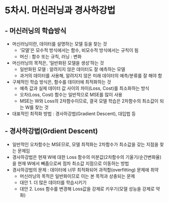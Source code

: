 # 5차시. 머신러닝과 경사하강법



## - 머신러닝의 학습방식

- 머신러닝이란, 데이터를 설명하는 모델 등을 찾는 것
  - ‘모델’은 모수적 방식에서는 함수, 비모수적 방식에서는 규칙이 됨
  - 머신 : 함수 또는 규칙, 러닝 : 변화
- 머신러닝의 목적은, ‘일반화된 모델을 생성’하는 것
  - 일반화된 모델 : 알려지지 않은 데이터도 잘 예측하는 모델
  - 과거의 데이터를 사용해, 알려지지 않은 미래 데이터의 예측/분류를 잘 해야 함
- 구체적인 학습 방식은, 함수를 데이터에 최적화하는 것
  - 예측 값과 실제 데이터 값 사이의 차이(Loss, Cost)를 최소화하는 방식
  - 오차(Loss, Cost) 함수는 일반적으로 MSE를 많이 사용
  - MSE는 W와 Loss의 2차함수이므로, 결국 모델 학습은 2차함수의 최소값이 되는 W를 찾는 것
- 대표적인 최적화 방법 : 경사하강법(Gradient Descent), 대입법 등



## - 경사하강법(Grdient Descent)

- 일반적인 오차함수는 MSE므로, 모델 최적화는 2차함수가 최소값을 갖는 지점을 찾는 문제임
- 경사하강법은 현재 W에 대한 Loss 함수의 미분값(2차함수의 기울기/순간변화율)을 현재 W에서 빼줌으로써 점차 최소값 지점으로 이동하는 방법
- 경사하강법의 문제 : 데이터에 너무 최적화되어 과적합(overfitting) 문제에 취약
  - 머신러닝의 목적은 일반화이므로 이는 본 목적과 상충되는 문제
  - 대안 1. 더 많은 데이터를 학습시키기
  - 대안 2. Loss 함수를 변경해 Loss값을 강제로 키우기(모델 성능을 강제로 약화) 

